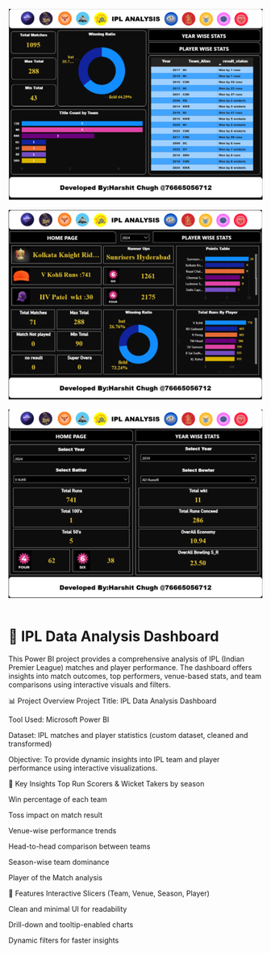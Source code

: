 <p align="center">
  <a href="https://your-live-dashboard-link.com">
    <img src="pictures/ipl-1.png" width="800" /><br><br>
    <img src="pictures/ipl-2.png" width="800" /><br><br>
    <img src="pictures/ipl-3.png" width="800" /><br><br>
  </a>
</p>

# 🏏 IPL Data Analysis Dashboard

This Power BI project provides a comprehensive analysis of IPL (Indian Premier League) matches and player performance. The dashboard offers insights into match outcomes, top performers, venue-based stats, and team comparisons using interactive visuals and filters.

📊 Project Overview
Project Title: IPL Data Analysis Dashboard

Tool Used: Microsoft Power BI

Dataset: IPL matches and player statistics (custom dataset, cleaned and transformed)

Objective: To provide dynamic insights into IPL team and player performance using interactive visualizations.

🧠 Key Insights
Top Run Scorers & Wicket Takers by season

Win percentage of each team

Toss impact on match result

Venue-wise performance trends

Head-to-head comparison between teams

Season-wise team dominance

Player of the Match analysis

📌 Features
Interactive Slicers (Team, Venue, Season, Player)

Clean and minimal UI for readability

Drill-down and tooltip-enabled charts

Dynamic filters for faster insights

